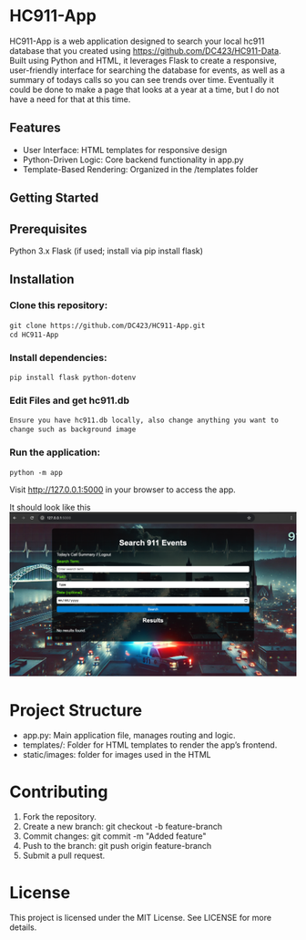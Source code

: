 

# HC911-App

HC911-App is a web application designed to search your local hc911 database that you created using https://github.com/DC423/HC911-Data. Built using Python and HTML, it leverages Flask to create a responsive, user-friendly interface for searching the database for events, as well as a summary of todays calls so you can see trends over time. Eventually it could be done to make a page that looks at a year at a time, but I do not have a need for that at this time.

## Features

- User Interface: HTML templates for responsive design
- Python-Driven Logic: Core backend functionality in app.py
- Template-Based Rendering: Organized in the /templates folder

## Getting Started

## Prerequisites

Python 3.x
Flask (if used; install via pip install flask)

## Installation

### Clone this repository:

```
git clone https://github.com/DC423/HC911-App.git
cd HC911-App
```


### Install dependencies:

```
pip install flask python-dotenv
```

### Edit Files and get hc911.db

```
Ensure you have hc911.db locally, also change anything you want to change such as background image
```

### Run the application:

```
python -m app
```


Visit http://127.0.0.1:5000 in your browser to access the app.

It should look like this
<img src="static/images/screenshot.png">

# Project Structure

- app.py: Main application file, manages routing and logic.
- templates/: Folder for HTML templates to render the app’s frontend.
- static/images: folder for images used in the HTML

# Contributing
1) Fork the repository.
2) Create a new branch: git checkout -b feature-branch
3) Commit changes: git commit -m "Added feature"
4) Push to the branch: git push origin feature-branch
5) Submit a pull request.

# License

This project is licensed under the MIT License. See LICENSE for more details.


